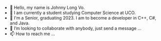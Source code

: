 - 👋 Hello, my name is Johnny Long Vo.
- 👀 I am currently a student studying Computer Science at UCO.
- 🌱 I'm a Senior, graduating 2023. I am to become a developer in C++, C#, and Java.
- 💞️ I’m looking to collaborate with anybody, just send a message ...
- 📫 How to reach me ...

<!---
johnnylongvo/johnnylongvo is a ✨ special ✨ repository because its `README.md` (this file) appears on your GitHub profile.
You can click the Preview link to take a look at your changes.
--->
